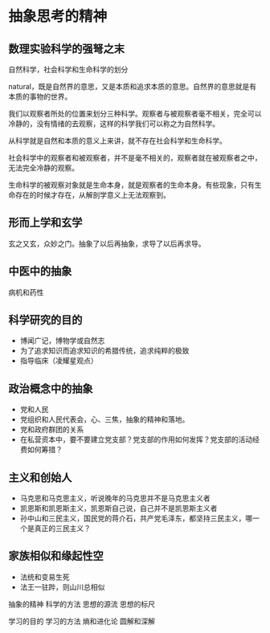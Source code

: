 # 抽象思考的精神 #

## 数理实验科学的强弩之末 ##

自然科学，社会科学和生命科学的划分

natural，既是自然界的意思，又是本质和追求本质的意思。自然界的意思就是有本质的事物的世界。

我们以观察者所处的位置来划分三种科学。观察者与被观察者毫不相关，完全可以冷静的，没有情绪的去观察，这样的科学我们可以称之为自然科学。

从科学就是自然和本质的意义上来讲，就不存在社会科学和生命科学。

社会科学中的观察者和被观察者，并不是毫不相关的，观察者就在被观察者之中，无法完全冷静的观察。

生命科学的被观察对象就是生命本身，就是观察者的生命本身。有些现象，只有生命存在的时候才存在，从解剖学意义上无法观察到。

## 形而上学和玄学 ##

玄之又玄，众妙之门。抽象了以后再抽象，求导了以后再求导。

## 中医中的抽象 ##

病机和药性

## 科学研究的目的 ##

- 博闻广记，博物学或自然志
- 为了追求知识而追求知识的希腊传统，追求纯粹的极致
- 指导临床（凌耀星观点）

## 政治概念中的抽象 ##

- 党和人民
- 党组织和人民代表会，心、三焦，抽象的精神和落地。
- 党和政府群团的关系
- 在私营资本中，要不要建立党支部？党支部的作用如何发挥？党支部的活动经费如何筹措？

## 主义和创始人 ##

- 马克思和马克思主义，听说晚年的马克思并不是马克思主义者
- 凯恩斯和凯恩斯主义，凯恩斯自己说，自己并不是凯恩斯主义者
- 孙中山和三民主义，国民党的蒋介石，共产党毛泽东，都坚持三民主义，哪一个是真正的三民主义？

## 家族相似和缘起性空 ##

- 法统和变易生死
- 法王一驻跸，则山川总相似

抽象的精神
科学的方法
思想的源流
思想的标尺

学习的目的
学习的方法
熵和进化论
圆解和深解